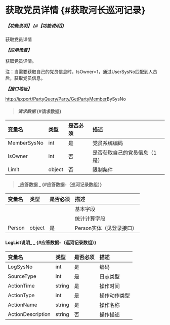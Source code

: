 # 获取党员详情 {#获取河长巡河记录}

##### _【功能说明】_ {#【功能说明】}

获取党员详情

_**【应用场景】**_

获取党员详情。

注：当需要获取自己的党员信息时，IsOwner=1，通过UserSysNo匹配到人员后，获取党员信息。

_**【接口地址】**_

[http://ip:port/PartyQuery/Party/GetPartyMember](http://ip:port/HMQuery/PatrolRiver/GetPatrolRivers)BySysNo

> #### _请求数据_ {#请求数据}

| 变量名 | 类型 | 是否必须 | 描述 |
| :--- | :--- | :--- | :--- |
| MemberSysNo | int | 是 | 党员系统编码 |
| IsOwner | int | 否 | 是否获取自己的党员信息（1是） |
| Limit | object | 否 | 限制条件 |

> #### _应答数据 _ {#应答数据-（巡河记录数组）}

| 变量名 | 类型 | 是否必须 | 描述 |
| :--- | :--- | :--- | :--- |
|  |  |  | 基本字段 |
|  |  |  | 统计计算字段 |
| Person | object | 是 | Person实体（见登录接口） |

#### LogList说明_ _ {#应答数据-（巡河记录数组）}

| 变量名 | 类型 | 是否必须 | 描述 |
| :--- | :--- | :--- | :--- |
| LogSysNo | int | 是 | 编码 |
| SourceType | int | 是 | 日志类型 |
| ActionTime | string | 是 | 操作时间 |
| ActionType | int | 是 | 操作动作类型 |
| ActionName | string | 是 | 操作名称 |
| ActionDescription | string | 否 | 操作描述 |



